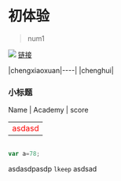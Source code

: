 # 初体验

>  num1

![](http://chenyeah.cn/dev/1.jpg)
[链接](http://chenyeah.cn/dev/1.jpg)

|chengxiaoxuan|----|
|chenghui|
### 小标题

Name | Academy | score 
<table>
<tr>
    <td style="color:red">asdasd</td>
</tr>
</table>

```javascript

var a=78;

```

asdasdpasdp ```lkeep``` asdsad
